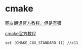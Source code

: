 # cmake

[网友翻译官方教程，但是有错](https://juejin.im/post/5a6f32e86fb9a01ca6031230)

[cmake官方教程](https://cmake.org/cmake-tutorial/)

```makefile
set (CMAKE_CXX_STANDARD 11) //c11
```